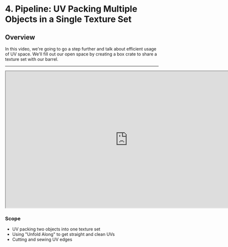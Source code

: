 # 4. Pipeline: UV Packing Multiple Objects in a Single Texture Set

<h2>Overview</h2>
<p>In this video, we're going to go a step further and talk about efficient usage of UV space. We'll fill out our open space by creating a box crate to share a texture set with our barrel.</p>
<hr>
<p><iframe src="https://www.youtube.com/embed/UaKjK8zWUd0?rel=0" width="800" height="450" allowfullscreen="allowfullscreen" allow="accelerometer; autoplay; clipboard-write; encrypted-media; gyroscope; picture-in-picture"></iframe></p>
<h3>Scope</h3>
<ul>
<li>UV packing two objects into one texture set</li>
<li>Using "Unfold Along" to get straight and clean UVs</li>
<li>Cutting and sewing UV edges</li>
</ul>